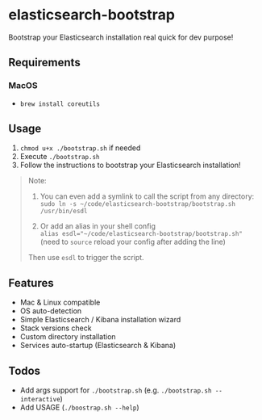 # elasticsearch-bootstrap
Bootstrap your Elasticsearch installation real quick for dev purpose!

## Requirements

### MacOS

- `brew install coreutils`

## Usage

1) `chmod u+x ./bootstrap.sh` if needed
2) Execute `./bootstrap.sh`
3) Follow the instructions to bootstrap your Elasticsearch installation!

> Note: 
> 1) You can even add a symlink to call the script from any directory:  
> `sudo ln -s ~/code/elasticsearch-bootstrap/bootstrap.sh /usr/bin/esdl`
> 
> 2) Or add an alias in your shell config  
> `alias esdl="~/code/elasticsearch-bootstrap/bootstrap.sh"` (need to `source` reload your config after adding the line)
>
> Then use `esdl` to trigger the script.

## Features
 - Mac & Linux compatible
 - OS auto-detection
 - Simple Elasticsearch / Kibana installation wizard
 - Stack versions check
 - Custom directory installation
 - Services auto-startup (Elasticsearch & Kibana)

## Todos
 - Add args support for `./bootstrap.sh` (e.g. `./bootstrap.sh --interactive`)
 - Add USAGE (`./boostrap.sh --help`)
 

